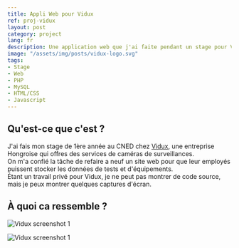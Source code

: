 ```yaml
---
title: Appli Web pour Vidux
ref: proj-vidux
layout: post
category: project
lang: fr
description: Une application web que j'ai faite pendant un stage pour Vidux en Hongrie
image: "/assets/img/posts/vidux-logo.svg"
tags:
- Stage
- Web
- PHP
- MySQL
- HTML/CSS
- Javascript
---
```


## Qu'est-ce que c'est ?

J'ai fais mon stage de 1ère année au CNED chez [Vidux](https://vidux.net/), une entreprise Hongroise qui offres des services de caméras de surveillances.  
On m'a confié la tâche de refaire a neuf un site web pour que leur employés puissent stocker les données de tests et d'équipements.  
Étant un travail privé pour Vidux, je ne peut pas montrer de code source, mais je peux montrer quelques captures d'écran.

## À quoi ca ressemble ?

![Vidux screenshot 1](https://i.imgur.com/5amI3Sb.png)

![Vidux screenshot 1](https://i.imgur.com/pX0w2jF.png)
